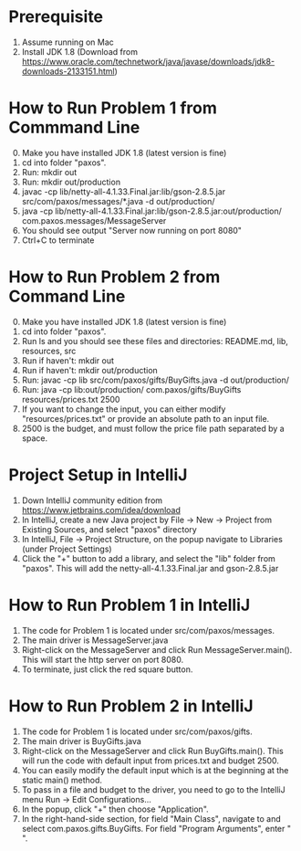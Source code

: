 # Prerequisite
1. Assume running on Mac
2. Install JDK 1.8 (Download from https://www.oracle.com/technetwork/java/javase/downloads/jdk8-downloads-2133151.html)

# How to Run Problem 1 from Commmand Line
0. Make you have installed JDK 1.8 (latest version is fine)
1. cd into folder "paxos".
2. Run: mkdir out
3. Run: mkdir out/production
4. javac -cp lib/netty-all-4.1.33.Final.jar:lib/gson-2.8.5.jar src/com/paxos/messages/*.java -d out/production/
5. java -cp lib/netty-all-4.1.33.Final.jar:lib/gson-2.8.5.jar:out/production/ com.paxos.messages/MessageServer
6. You should see output "Server now running on port 8080" 
7. Ctrl+C to terminate

# How to Run Problem 2 from Command Line
0. Make you have installed JDK 1.8 (latest version is fine)
1. cd into folder "paxos".
2. Run ls and you should see these files and directories: README.md, lib, resources, src
3. Run if haven't: mkdir out
4. Run if haven't: mkdir out/production
5. Run: javac -cp lib src/com/paxos/gifts/BuyGifts.java -d out/production/
6. Run: java -cp lib:out/production/ com.paxos/gifts/BuyGifts resources/prices.txt 2500
7. If you want to change the input, you can either modify "resources/prices.txt" or provide an absolute path to an input file.
8. 2500 is the budget, and must follow the price file path separated by a space.

# Project Setup in IntelliJ
1. Down IntelliJ community edition from https://www.jetbrains.com/idea/download
2. In IntelliJ, create a new Java project by File -> New -> Project from Existing Sources, and select "paxos" directory
3. In IntelliJ, File -> Project Structure, on the popup navigate to Libraries (under Project Settings)
4. Click the "+" button to add a library, and select the "lib" folder from "paxos". This will add the netty-all-4.1.33.Final.jar and gson-2.8.5.jar

# How to Run Problem 1 in IntelliJ
1. The code for Problem 1 is located under src/com/paxos/messages.
2. The main driver is MessageServer.java
3. Right-click on the MessageServer and click Run MessageServer.main(). This will start the http server on port 8080.
4. To terminate, just click the red square button.

# How to Run Problem 2 in IntelliJ
1. The code for Problem 1 is located under src/com/paxos/gifts.
2. The main driver is BuyGifts.java
3. Right-click on the MessageServer and click Run BuyGifts.main(). This will run the code with default input from prices.txt and budget 2500.
4. You can easily modify the default input which is at the beginning at the static main() method.
5. To pass in a file and budget to the driver, you need to go to the IntelliJ menu Run -> Edit Configurations...
6. In the popup, click "+" then choose "Application".
7. In the right-hand-side section, for field "Main Class", navigate to and select com.paxos.gifts.BuyGifts.
   For field "Program Arguments", enter "<absolute path to input file> <budget>".